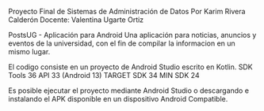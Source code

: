 Proyecto Final de Sistemas de Administración de Datos
Por Karim Rivera Calderón
Docente: Valentina Ugarte Ortiz

PostsUG - Aplicación para Android
Una aplicación para noticias, anuncios y eventos de la universidad, con el fin de compilar la informacion en un mismo lugar.

El codigo consiste en un proyecto de Android Studio escrito en Kotlin.
SDK Tools 36
API 33 (Android 13) 
TARGET SDK 34
MIN SDK 24

Es posible ejecutar el proyecto mediante Android Studio o descargando e instalando el APK disponible en un dispositivo Android Compatible.
